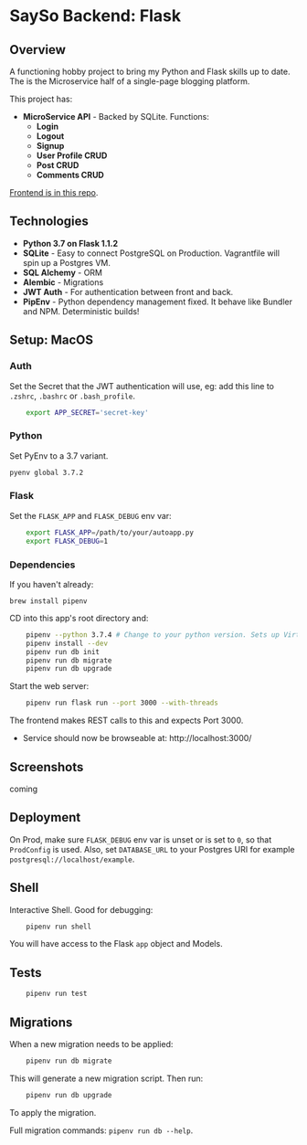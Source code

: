 # SaySo Backend: Flask

## Overview

A functioning hobby project to bring my Python and Flask skills up to date. The is the Microservice half of a single-page blogging platform.

This project has:

* **MicroService API** - Backed by SQLite. Functions:
  * **Login**
  * **Logout**
  * **Signup**
  * **User Profile CRUD**
  * **Post CRUD**
  * **Comments CRUD**

[Frontend is in this repo](https://github.com/iq9/say-so-frontend-vanilla).

## Technologies

* **Python 3.7 on Flask 1.1.2**
* **SQLite** - Easy to connect PostgreSQL on Production. Vagrantfile will spin up a Postgres VM.
* **SQL Alchemy** - ORM
* **Alembic** - Migrations
* **JWT Auth** - For authentication between front and back.
* **PipEnv** - Python dependency management fixed. It behave like Bundler and NPM. Deterministic builds!

## Setup: MacOS

### Auth

Set the Secret that the JWT authentication will use, eg:
add this line to `.zshrc`, `.bashrc` or `.bash_profile`.

```bash
    export APP_SECRET='secret-key'
```

### Python

Set PyEnv to a 3.7 variant.

```bash
pyenv global 3.7.2
```

### Flask

Set the ``FLASK_APP`` and ``FLASK_DEBUG`` env var:

```bash
    export FLASK_APP=/path/to/your/autoapp.py
    export FLASK_DEBUG=1
```

### Dependencies

If you haven't already:

`brew install pipenv`

CD into this app's root directory and:

```bash
    pipenv --python 3.7.4 # Change to your python version. Sets up Virt Env.
    pipenv install --dev
    pipenv run db init
    pipenv run db migrate
    pipenv run db upgrade
```

Start the web server:

```bash
    pipenv run flask run --port 3000 --with-threads
```

The frontend makes REST calls to this and expects Port 3000.

* Service should now be browseable at: http://localhost:3000/

## Screenshots

coming

## Deployment

On Prod, make sure `FLASK_DEBUG` env var is unset or is set to `0`,
so that `ProdConfig` is used. Also, set `DATABASE_URL` to your Postgres
URI for example `postgresql://localhost/example`.

## Shell

Interactive Shell. Good for debugging:

```bash
    pipenv run shell
```

You will have access to the Flask `app` object and Models.

## Tests

```bash
    pipenv run test
```

## Migrations

When a new migration needs to be applied:

```bash
    pipenv run db migrate
```

This will generate a new migration script. Then run:

```bash
    pipenv run db upgrade
```

To apply the migration.

Full migration commands: `pipenv run db --help`.
